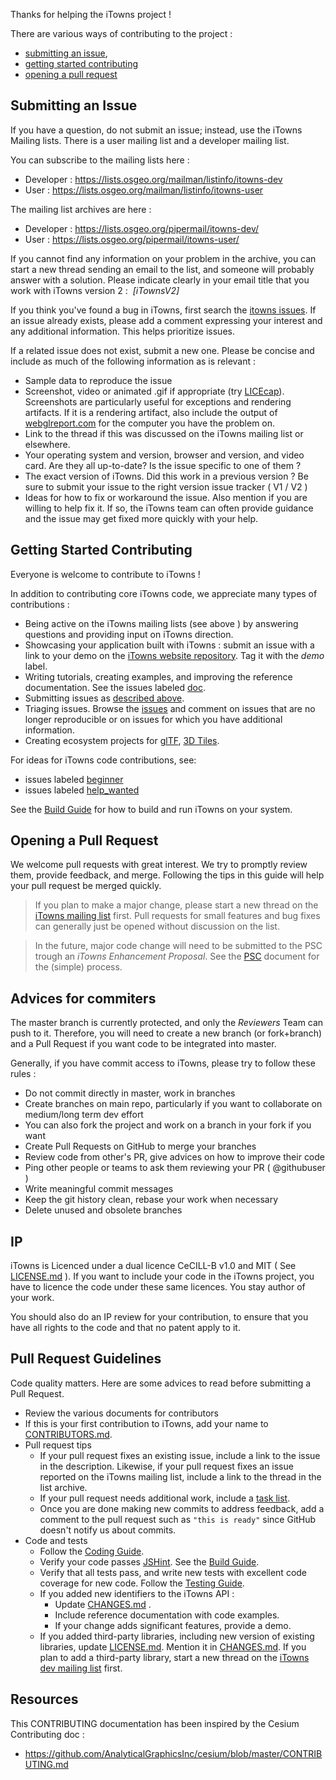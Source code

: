 Thanks for helping the iTowns project !

There are various ways of contributing to the project :

* [submitting an issue](#submitting-an-issue),
* [getting started contributing](#getting-started-contributing)
* [opening a pull request](#opening-a-pull-request)

## Submitting an Issue

If you have a question, do not submit an issue; instead, use the iTowns Mailing lists. There is a user mailing list and a developer mailing list. 

You can subscribe to the mailing lists here : 

* Developer : https://lists.osgeo.org/mailman/listinfo/itowns-dev
* User : https://lists.osgeo.org/mailman/listinfo/itowns-user

The mailing list archives are here :

* Developer : https://lists.osgeo.org/pipermail/itowns-dev/
* User : https://lists.osgeo.org/pipermail/itowns-user/

If you cannot find any information on your problem in the archive, you can start a new thread sending an email to the list, and someone will probably answer with a solution. Please indicate clearly in your email title that you work with iTowns version 2 :  *[iTownsV2]*

If you think you've found a bug in iTowns, first search the [itowns issues](https://github.com/iTowns/itowns/issues).  If an issue already exists, please add a comment expressing your interest and any additional information. This helps prioritize issues.

If a related issue does not exist, submit a new one.  Please be concise and include as much of the following information as is relevant :
* Sample data to reproduce the issue
* Screenshot, video or animated .gif if appropriate (try [LICEcap](http://www.cockos.com/licecap/)). Screenshots are particularly useful for exceptions and rendering artifacts.  If it is a rendering artifact, also include the output of [webglreport.com](http://webglreport.com/) for the computer you have the problem on.
* Link to the thread if this was discussed on the iTowns mailing list or elsewhere.
* Your operating system and version, browser and version, and video card.  Are they all up-to-date?  Is the issue specific to one of them ?
* The exact version of iTowns.  Did this work in a previous version ? Be sure to submit your issue to the right version issue tracker ( V1 / V2 )
* Ideas for how to fix or workaround the issue. Also mention if you are willing to help fix it.  If so, the iTowns team can often provide guidance and the issue may get fixed more quickly with your help.

## Getting Started Contributing

Everyone is welcome to contribute to iTowns !

In addition to contributing core iTowns code, we appreciate many types of contributions :

* Being active on the iTowns mailing lists (see above ) by answering questions and providing input on iTowns direction.
* Showcasing your application built with iTowns : submit an issue with a link to your demo on the [iTowns website repository](https://github.com/iTowns/itowns.github.io/issues). Tag it with the *demo* label.
* Writing tutorials, creating examples, and improving the reference documentation. See the issues labeled [doc](https://github.com/iTowns/itowns/labels/doc).
* Submitting issues as [described above](#submitting-an-issue).
* Triaging issues. Browse the [issues](https://github.com/iTowns/itowns/issues) and comment on issues that are no longer reproducible or on issues for which you have additional information.
* Creating ecosystem projects for [glTF](https://github.com/KhronosGroup/glTF/issues/456), [3D Tiles](https://github.com/AnalyticalGraphicsInc/3d-tiles).

For ideas for iTowns code contributions, see:

* issues labeled [beginner](https://github.com/iTowns/itowns/labels/beginner)
* issues labeled [help_wanted](https://github.com/iTowns/itowns/label/help_wanted)

See the [Build Guide](BUILDING.md) for how to build and run iTowns on your system.

## Opening a Pull Request

We welcome pull requests with great interest.  We try to promptly review them, provide feedback, and merge.  Following the tips in this guide will help your pull request be merged quickly.

> If you plan to make a major change, please start a new thread on the [iTowns mailing list](https://lists.osgeo.org/mailman/listinfo/itowns-dev) first. Pull requests for small features and bug fixes can generally just be opened without discussion on the list. 

> In the future, major code change will need to be submitted to the PSC trough an *iTowns Enhancement Proposal*. See the [PSC](https://github.com/iTowns/itowns-project/blob/master/PSC.md) document for the (simple) process.  

## Advices for commiters

The master branch is currently protected, and only the *Reviewers* Team can push to it. Therefore, you will need to create a new branch (or fork+branch) and a Pull Request if you want code to be integrated into master.

Generally, if you have commit access to iTowns, please try to follow these rules :

* Do not commit directly in master, work in branches
* Create branches on main repo, particularly if you want to collaborate on medium/long term dev effort
* You can also fork the project and work on a branch in your fork if you want
* Create Pull Requests on GitHub to merge your branches
* Review code from other's PR, give advices on how to improve their code
* Ping other people or teams to ask them reviewing your PR ( @githubuser )
* Write meaningful commit messages
* Keep the git history clean, rebase your work when necessary
* Delete unused and obsolete branches

## IP

iTowns is Licenced under a dual licence CeCILL-B v1.0 and MIT ( See [LICENSE.md](LICENSE.md) ). If you want to include your code in the iTowns project, you have to licence the code under these same licences. You stay author of your work.

You should also do an IP review for your contribution, to ensure that you have all rights to the code and that no patent apply to it.

## Pull Request Guidelines

Code quality matters. Here are some advices to read before submitting a Pull Request.

* Review the various documents for contributors
* If this is your first contribution to iTowns, add your name to [CONTRIBUTORS.md](https://github.com/iTowns/itowns/blob/master/CONTRIBUTORS.md).
* Pull request tips
   * If your pull request fixes an existing issue, include a link to the issue in the description.  Likewise, if your pull request fixes an issue reported on the iTowns mailing list, include a link to the thread in the list archive.
   * If your pull request needs additional work, include a [task list](https://github.com/blog/1375%0A-task-lists-in-gfm-issues-pulls-comments).
   * Once you are done making new commits to address feedback, add a comment to the pull request such as `"this is ready"` since GitHub doesn't notify us about commits.
* Code and tests
   * Follow the [Coding Guide](CODING.md).
   * Verify your code passes [JSHint](http://www.jshint.com/).  See the [Build Guide](BUILDING.md). 
   * Verify that all tests pass, and write new tests with excellent code coverage for new code.  Follow the [Testing Guide](TESTING.md).
   * If you added new identifiers to the iTowns API :
      * Update [CHANGES.md](CHANGES.md) .
      * Include reference documentation with code examples.
      * If your change adds significant features, provide a demo.
   * If you added third-party libraries, including new version of existing libraries, update [LICENSE.md](LICENSE.md).  Mention it in [CHANGES.md](CHANGES.md).  If you plan to add a third-party library, start a new thread on the [iTowns dev mailing list](https://lists.osgeo.org/mailman/listinfo/itowns-dev) first.

## Resources

This CONTRIBUTING documentation has been inspired by the Cesium Contributing doc : 
* https://github.com/AnalyticalGraphicsInc/cesium/blob/master/CONTRIBUTING.md
